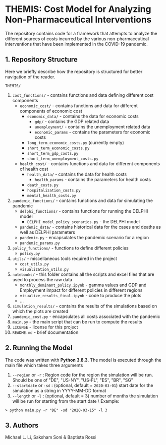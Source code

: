 # THEMIS: Cost Model for Analyzing Non-Pharmaceutical Interventions

The repository contains code for a framework that attempts to analyze the different sources of costs incurred by the various non-pharmaceutical interventions that have been implemented in the COVID-19 pandemic. 

## 1. Repository Structure

Here we briefly describe how the repository is structured for better navigation of the reader.

`THEMIS/`
1. `cost_functions/` - contains functions and data defining different cost components
    * `economic_cost/` - contains functions and data for different components of economic cost
        - `economic_data/` - contains the data for economic costs
            - `gdp/` - contains the GDP related data
            - `unemployment/` - contains the unemployment related data
            - `economic_params` - contains the parameters for economic costs
        - `long_term_economic_costs.py` (currently empty)
        - `short_term_economic_costs.py`
        - `short_term_gdp_costs.py`
        - `short_term_unemployment_costs.py`
    * `health_cost/` - contains functions and data for different components of health cost
        - `health_data/` - contains the data for health costs
            - `health_params` - contains the parameters for health costs
        - `death_costs.py`
        - `hospitalization_costs.py`
        - `mental_health_costs.py`
2. `pandemic_functions/` - contains functions and data for simulating the pandemic
    * `delphi_functions/` - contains functions for running the DELPHI model
        - `DELPHI_model_policy_scenarios.py` - the DELPHI model
    * `pandemic_data/` - contains historical data for the cases and deaths as well as DELPHI parameters
    * `pandemic.py` - encapsulates the pandemic scenario for a region
    * `pandemic_params.py`
3. `policy_functions/` - functions to define different policies
    * `policy.py`
4. `utils/` - miscellaneous tools required in the project
    * `cost_utils.py`
    * `visualization_utils.py`
5. `notebooks/` - this folder contains all the scripts and excel files that are used to process the raw data
    * `monthly_dominant_policy.ipynb` - gamma values and GDP and Employment impact for different policies in different regions
    * `visualize_results_final.ipynb` - code to produce the plots
    * ...
6. `simulation_results/` - contains the results of the simulations based on which the plots are created
7. `pandemic_cost.py` - encapsulates all costs associated with the pandemic
8. `main.py` - the main script that can be run to compute the results
9. `LICENSE` - license for this project
10. `README.md` - brief documentation

## 2. Running the Model

The code was written with **Python 3.8.3**. The model is executed through the main file which takes three arguments
1. `--region` or `-r` : Region code for the region the simulation will be run. Should be one of "DE", "US-NY", "US-FL", "ES", "BR", "SG"
2. `--startdate` or `-sd` : (optional, default = `2020-03-01`) start date for the simulation as a string in YYYY-MM-DD format
3. `--length` or `-l` : (optional, default = 3) number of months the simulation will be run for starting from the start date
\\
Example:
```
> python main.py -r "DE" -sd "2020-03-15" -l 3
```

## 3. Authors

Michael L. Li, Saksham Soni & Baptiste Rossi
        